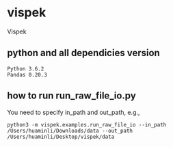 # vispek
Vispek

## python and all dependicies version
```
Python 3.6.2
Pandas 0.20.3
```

## how to run run_raw_file_io.py
You need to specify in_path and out_path, e.g.,
```
python3 -m vispek.examples.run_raw_file_io --in_path /Users/huaminli/Downloads/data --out_path /Users/huaminli/Desktop/vispek/data
```

